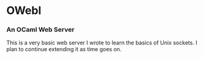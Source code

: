 # OWebl
### An OCaml Web Server

This is a very basic web server I wrote to learn the basics of Unix sockets. I plan to continue extending it as time goes on.